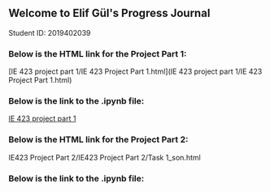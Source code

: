 ## Welcome to Elif Gül's Progress Journal
Student ID: 2019402039

### Below is the HTML link for the Project Part 1:

[IE 423 project part 1/IE 423 Project Part 1.html](IE 423 project part 1/IE 423 Project Part 1.html)

### Below is the link to the .ipynb file:

[IE 423 project part 1](https://github.com/BU-IE-423/fall-23-elifgul0/blob/7912480db38b2777ea648de68ac0318e06643af7/IE%20423%20project%20part%201/IE%20423%20Project%20Part1/Project_part1.ipynb)

### Below is the HTML link for the Project Part 2:

IE423 Project Part 2/IE423 Project Part 2/Task 1_son.html

### Below is the link to the .ipynb file:

